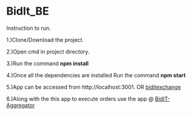 # BidIt_BE
<p>Instruction to run.</p>
<p>1.)Clone/Download the project.</p>
<p>2.)Open cmd in project directory.</p>
<p>3.)Run the command <strong>npm install</strong></p>
<p>4.)Once all the dependencies are installed Run the command <strong>npm start</strong></p>
<p>5.)App can be accessed from http://localhost:3001. OR <a href="https://biditexchange.herokuapp.com/">biditexchange</a></p>
<p>6.)Along with the this app to execute orders use the app @ <a href="https://github.com/Dinesh9059/BidIT-Aggregator">BidIT-Aggregator</a></p>

